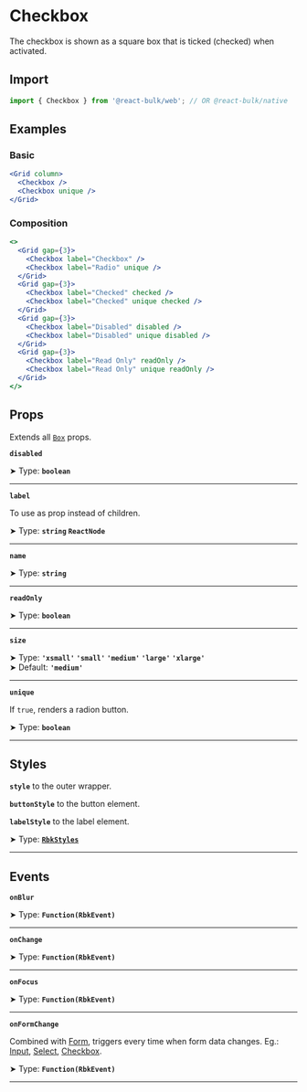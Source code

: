 # Checkbox

The checkbox is shown as a square box that is ticked (checked) when activated.

## Import

```jsx
import { Checkbox } from '@react-bulk/web'; // OR @react-bulk/native
```

## Examples

### Basic

```jsx live
<Grid column>
  <Checkbox />
  <Checkbox unique />
</Grid>
```

### Composition

```jsx live
<>
  <Grid gap={3}>
    <Checkbox label="Checkbox" />
    <Checkbox label="Radio" unique />
  </Grid>
  <Grid gap={3}>
    <Checkbox label="Checked" checked />
    <Checkbox label="Checked" unique checked />
  </Grid>
  <Grid gap={3}>
    <Checkbox label="Disabled" disabled />
    <Checkbox label="Disabled" unique disabled />
  </Grid>
  <Grid gap={3}>
    <Checkbox label="Read Only" readOnly />
    <Checkbox label="Read Only" unique readOnly />
  </Grid>
</>
```

## Props

Extends all [`Box`](/docs/components/core/box#props) props.

**`disabled`**

➤ Type: **`boolean`** <br/>

---

**`label`**

To use as prop instead of children.

➤ Type: **`string` `ReactNode`** <br/>

---

**`name`**

➤ Type: **`string`** <br/>

---

**`readOnly`**

➤ Type: **`boolean`** <br/>

---

**`size`**

➤ Type: **`'xsmall'` `'small'` `'medium'` `'large'` `'xlarge'`** <br/>
➤ Default: **`'medium'`** <br/>

---

**`unique`**

If `true`, renders a radion button.

➤ Type: **`boolean`** <br/>

---

## Styles

**`style`** to the outer wrapper.

**`buttonStyle`** to the button element.

**`labelStyle`** to the label element.

➤ Type: **[`RbkStyles`](/docs/type-reference/rbk-styles)** <br/>

---

## Events

**`onBlur`**

➤ Type: **`Function(RbkEvent)`** <br/>

---

**`onChange`**

➤ Type: **`Function(RbkEvent)`** <br/>

---

**`onFocus`**

➤ Type: **`Function(RbkEvent)`** <br/>

---

**`onFormChange`**

Combined with [Form](/docs/components/forms/form), triggers every time when form data changes.
Eg.: [Input](/docs/components/forms/input), [Select](/docs/components/forms/select), [Checkbox](/docs/components/forms/checkbox).

➤ Type: **`Function(RbkEvent)`** <br/>

---

